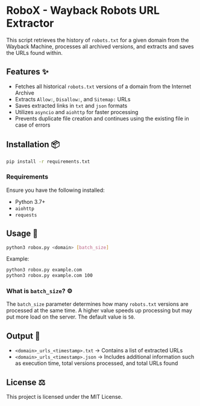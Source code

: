 # RoboX - Wayback Robots URL Extractor

This script retrieves the history of `robots.txt` for a given domain from the Wayback Machine, processes all archived versions, and extracts and saves the URLs found within.

## Features ✨

- Fetches all historical `robots.txt` versions of a domain from the Internet Archive
- Extracts `Allow:`, `Disallow:`, and `Sitemap:` URLs
- Saves extracted links in `txt` and `json` formats
- Utilizes `asyncio` and `aiohttp` for faster processing
- Prevents duplicate file creation and continues using the existing file in case of errors

## Installation 📦

```bash
pip install -r requirements.txt
```

### Requirements

Ensure you have the following installed:

- Python 3.7+
- `aiohttp`
- `requests`

## Usage 🚀

```bash
python3 robox.py <domain> [batch_size]
```

Example:

```bash
python3 robox.py example.com
python3 robox.py example.com 100
```

### What is `batch_size`? ⚙️

The `batch_size` parameter determines how many `robots.txt` versions are processed at the same time. A higher value speeds up processing but may put more load on the server. The default value is `50`.

## Output 📂

- `<domain>_urls_<timestamp>.txt` → Contains a list of extracted URLs
- `<domain>_urls_<timestamp>.json` → Includes additional information such as execution time, total versions processed, and total URLs found

## License ⚖️

This project is licensed under the MIT License.


